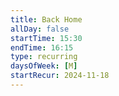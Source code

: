 ```yaml
---
title: Back Home
allDay: false
startTime: 15:30
endTime: 16:15
type: recurring
daysOfWeek: [M]
startRecur: 2024-11-18
---
```

